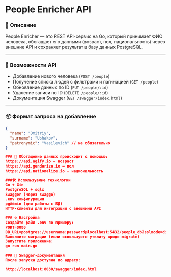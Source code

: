 # People Enricher API

### 📌 Описание

People Enricher — это REST API-сервис на Go, который принимает ФИО человека, обогащает его данными (возраст, пол, национальность) через внешние API и сохраняет результат в базу данных PostgreSQL.

---

### 🚀 Возможности API

- Добавление нового человека (`POST /people`)
- Получение списка людей с фильтрами и пагинацией (`GET /people`)
- Обновление данных по ID (`PUT /people/:id`)
- Удаление записи по ID (`DELETE /people/:id`)
- Документация Swagger (`GET /swagger/index.html`)

---

### 📦 Формат запроса на добавление

```json
{
  "name": "Dmitriy",
  "surname": "Ushakov",
  "patronymic": "Vasilevich" // не обязательно
}

### 🧠 Обогащение данных происходит с помощью:
https://api.agify.io — возраст
https://api.genderize.io — пол
https://api.nationalize.io — национальность

###🛠 Используемые технологии
Go + Gin
PostgreSQL + sqlx
Swagger (через swaggo)
.env конфигурация
pgAdmin (для работы с БД)
HTTP-клиенты для интеграции с внешними API

### ⚙️ Настройка
Создайте файл .env по примеру:
PORT=8080
DB_URL=postgres://username:password@localhost:5432/people_db?sslmode=disable
Выполните миграции (если используете утилиту вроде migrate)
Запустите приложение:
go run main.go

### 📖 Swagger-документация
После запуска доступна по адресу:

http://localhost:8080/swagger/index.html
